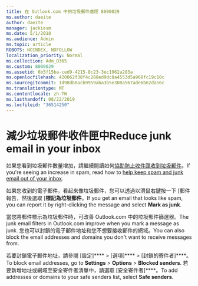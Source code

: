 ```yaml
---
title: 在 Outlook.com 中的垃圾郵件處理 8000029
ms.author: daeite
author: daeite
manager: jackiesm
ms.date: 5/1/2018
ms.audience: Admin
ms.topic: article
ROBOTS: NOINDEX, NOFOLLOW
localization_priority: Normal
ms.collection: Adm_O365
ms.custom: 8000029
ms.assetid: 6b5f15ba-ced9-4215-8c23-3ec1962a283a
ms.openlocfilehash: 420062f38f4c288ed9dc8a4553d5a968fc19c10c
ms.sourcegitcommit: 1d98db8acb9959aba3b5e308a567ade6b62da56c
ms.translationtype: MT
ms.contentlocale: zh-TW
ms.lasthandoff: 08/22/2019
ms.locfileid: "36514250"
---
```

# <a name="reduce-junk-email-in-your-inbox"></a><span data-ttu-id="ac2c6-102">減少垃圾郵件收件匣中</span><span class="sxs-lookup"><span data-stu-id="ac2c6-102">Reduce junk email in your inbox</span></span>

<span data-ttu-id="ac2c6-103">如果您看到垃圾郵件數量增加，請繼續閱讀如何[協助防止收件匣收到垃圾郵件](https://go.microsoft.com/fwlink/p/?linkid=873140)。</span><span class="sxs-lookup"><span data-stu-id="ac2c6-103">If you're seeing an increase in spam, read how to [help keep spam and junk email out of your inbox](https://go.microsoft.com/fwlink/p/?linkid=873140).</span></span>
  
<span data-ttu-id="ac2c6-104">如果您收到的電子郵件，看起來像垃圾郵件，您可以透過以滑鼠右鍵按一下 [郵件報告，然後選取 [**標記為垃圾郵件**。</span><span class="sxs-lookup"><span data-stu-id="ac2c6-104">If you get an email that looks like spam, you can report it by right-clicking the message and select **Mark as junk**.</span></span> 
  
<span data-ttu-id="ac2c6-105">當您將郵件標示為垃圾郵件時，可改善 Outlook.com 中的垃圾郵件篩選器。</span><span class="sxs-lookup"><span data-stu-id="ac2c6-105">The junk email filters in Outlook.com improve when you mark a message as junk.</span></span> <span data-ttu-id="ac2c6-106">您也可以封鎖的電子郵件地址和您不想要接收郵件的網域。</span><span class="sxs-lookup"><span data-stu-id="ac2c6-106">You can also block the email addresses and domains you don't want to receive messages from.</span></span>
  
<span data-ttu-id="ac2c6-107">若要封鎖電子郵件地址，請參閱 [設定]\*\*\*\* \> [選項]\*\*\*\* \> [封鎖的寄件者]\*\*\*\*。</span><span class="sxs-lookup"><span data-stu-id="ac2c6-107">To block email addresses, go to **Settings** \> **Options** \> **Blocked senders**.</span></span> <span data-ttu-id="ac2c6-108">若要新增地址或網域至安全寄件者清單中，請選取 [安全寄件者]\*\*\*\*。</span><span class="sxs-lookup"><span data-stu-id="ac2c6-108">To add addresses or domains to your safe senders list, select **Safe senders**.</span></span> 
  

